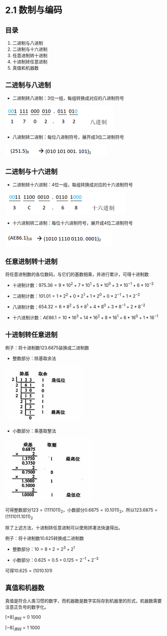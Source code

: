 # 2.1 数制与编码

## 目录

1. 二进制与八进制
2. 二进制与十六进制
3. 任意进制转十进制
4. 十进制转任意进制
5. 真值和机器数



## 二进制与八进制

* 二进制转八进制：3位一组，每组转换成对应的八进制符号

![image-20210824215132272](image-20210824215132272.png)

* 八进制转二进制：每位八进制符号，展开成3位二进制符号

![image-20210824215349492](image-20210824215349492.png)

## 二进制与十六进制

* 二进制转十六进制：4位一组，每组转换成对应的十六进制符号

![image-20210824215239770](image-20210824215239770.png)

* 十六进制转二进制：每位十六进制符号，展开成4位二进制符号

![image-20210824215356065](image-20210824215356065.png)

## 任意进制转十进制

将任意进制数的各位数码，与它们的基数相乘，并进行累计，可得十进制数

* 十进制计数：$975.36 = 9*10^2 + 7*10^1 + 5*10^0 + 3*10^{-1} + 6*10^{-2}$

* 二进制计数：$101.01 = 1*2^2 + 0*2^1 + 1*2^0 + 0*2^{-1} + 1*2^{-2}$

* 八进制计数：$654.32 = 6*8^2 + 5*8^1 + 4*8^0 + 3*8^{-1} + 2*8^{-2}$

* 十六进制计数：$AE86.1 = 10*16^3 + 14*16^2 + 8*16^1 + 6*16^0 + 1*16^{-1}$



## 十进制转任意进制

例子：将十进制数123.6875装换成二进制数

* 整数部分：除基取余法

![image-20210824220159577](image-20210824220159577.png)

* 小数部分：乘基取整法

![image-20210824220208540](image-20210824220208540.png)

可得整数部分$123 = (1111011)_2$，小数部分$0.6875 = (0.1011)_2$，所以$123.6875 = (1111011.1011)_2$



除了上述方法，十进制转任意进制可以使用拼凑法快速得出。

例子：将十进制数10.625转换成二进制数

* 整数部分：$10 = 8 + 2 = 2^3 + 2^1$

* 小数部分：$0.625 = 0.5 + 0.125 = 2^{-1} + 2^{-3}$

可得$10.625 = (1010.101)$



## 真值和机器数

真值是符合人类习惯的数字，而机器数是数字实际存到机器里的形式，机器数需要注意正负号的数字化。

$[+8]_{原码} = 0\ 1000$

$[-8]_{原码} = 1\ 1000$




